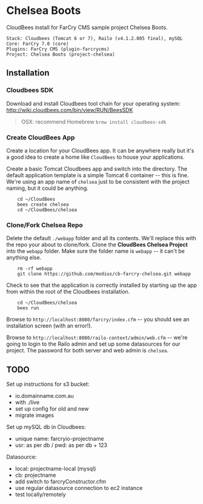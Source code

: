 # Chelsea Boots

CloudBees install for FarCry CMS sample project Chelsea Boots.

```
Stack: Cloudbees (Tomcat 6 or 7), Railo (v4.1.2.005 final), mySQL
Core: FarCry 7.0 (core)
Plugins: FarCry CMS (plugin-farcrycms)
Project: Chelsea Boots (project-chelsea)
```

## Installation

### Cloudbees SDK

Download and install Cloudbees tool chain for your operating system:
http://wiki.cloudbees.com/bin/view/RUN/BeesSDK

> OSX: recommend Homebrew
> ```brew install cloudbees-sdk```

### Create CloudBees App

Create a location for your CloudBees app. It can be anywhere really but it's a good idea to create a home like ```CloudBees``` to house your applications.

Create a basic Tomcat Cloudbees app and switch into the directory. The default application template is a simple Tomcat 6 container -- this is fine. We're using an app name of ```chelsea``` just to be consistent with the project naming, but it could be anything.

```
	cd ~/CloudBees
	bees create chelsea
	cd ~/CloudBees/chelsea
```

### Clone/Fork Chelsea Repo

Delete the default ```./webapp``` folder and all its contents. We'll replace this with the repo your about to clone/fork. Clone the **CloudBees Chelsea Project** into the ```webapp``` folder.  Make sure the folder name is ```webapp``` -- it can't be anything else.

```
	rm -rf webapp
	git clone https://github.com/modius/cb-farcry-chelsea.git webapp
```

Check to see that the application is correctly installed by starting up the app from within the root of the Cloudbees installation.

```
	cd ~/CloudBees/chelsea
	bees run
```

Browse to ```http://localhost:8080/farcry/index.cfm``` -- you should see an installation screen (with an error!).

Browse to ```http://localhost:8080/railo-context/admin/web.cfm``` -- we're going to login to the Railo admin and set up some datasources for our project. The password for both server and web admin is ```chelsea```.


## TODO

Set up instructions for s3 bucket:

- io.domainname.com.au
- with ./live
- set up config for old and new
- migrate images

Set up mySQL db in Cloudbees:

- unique name: farcryio-projectname
- usr: as per db / pwd: as per db + 123

Datasource:

- local: projectname-local (mysql)
- cb: projectname
- add switch to farcryConstructor.cfm
- use regular datasource connection to ec2 instance
- test locally/remotely

